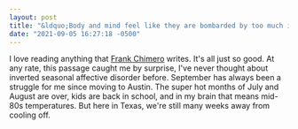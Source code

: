 ```yaml
---
layout: post
title: "&ldquo;Body and mind feel like they are bombarded by too much information: too much light, too much heat, too much dissonance with other peoples’ affinity for summer.&rdquo;"
date: "2021-09-05 16:27:18 -0500"
---
```


I love reading anything that [Frank Chimero](https://frankchimero.com/blog/2021/the-green-ray/) writes. It's all just so good. At any rate, this passage caught me by surprise, I've never thought about inverted seasonal affective disorder before. September has always been a struggle for me since moving to Austin. The super hot months of July and August are over, kids are back in school, and in my brain that means mid-80s temperatures. But here in Texas, we're still many weeks away from cooling off.
